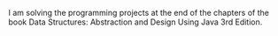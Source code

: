 I am solving the programming projects at the end of the chapters of the book Data Structures: Abstraction and Design Using Java 3rd Edition.
